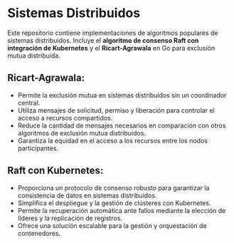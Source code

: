 # Sistemas Distribuidos

Este repositorio contiene implementaciones de algoritmos populares de sistemas distribuidos. Incluye el **algoritmo de consenso Raft con integración de Kubernetes** y el **Ricart-Agrawala** en Go para exclusión mutua distribuida.

## **Ricart-Agrawala**:

- Permite la exclusión mutua en sistemas distribuidos sin un coordinador central.
- Utiliza mensajes de solicitud, permiso y liberación para controlar el acceso a recursos compartidos.
- Reduce la cantidad de mensajes necesarios en comparación con otros algoritmos de exclusión mutua distribuidos.
- Garantiza la equidad en el acceso a los recursos entre los nodos participantes.

## **Raft con Kubernetes**:

- Proporciona un protocolo de consenso robusto para garantizar la consistencia de datos en sistemas distribuidos.
- Simplifica el despliegue y la gestión de clústeres con Kubernetes.
- Permite la recuperación automática ante fallos mediante la elección de líderes y la replicación de registros.
- Ofrece una solución escalable para la gestión y orquestación de contenedores.
